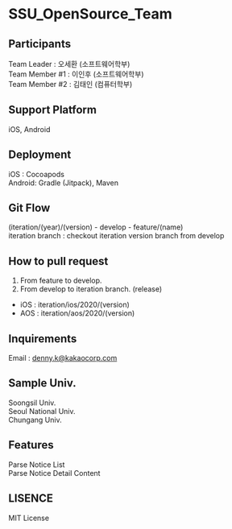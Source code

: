 # SSU_OpenSource_Team
## Participants
Team Leader    : 오세환 (소프트웨어학부)  
Team Member #1 : 이인후 (소프트웨어학부)  
Team Member #2 : 김태인 (컴퓨터학부)  

## Support Platform
iOS, Android  

## Deployment
iOS : Cocoapods  
Android: Gradle (Jitpack), Maven  

## Git Flow
(iteration/(year)/(version) - develop - feature/(name)  
iteration branch : checkout iteration version branch from develop  

## How to pull request
1) From feature to develop.  
2) From develop to iteration branch. (release)  
  - iOS : iteration/ios/2020/(version)  
  - AOS : iteration/aos/2020/(version)  
  
## Inquirements
Email : denny.k@kakaocorp.com

## Sample Univ.
Soongsil Univ.  
Seoul National Univ.  
Chungang Univ.  

## Features
Parse Notice List  
Parse Notice Detail Content  

## LISENCE
MIT License
